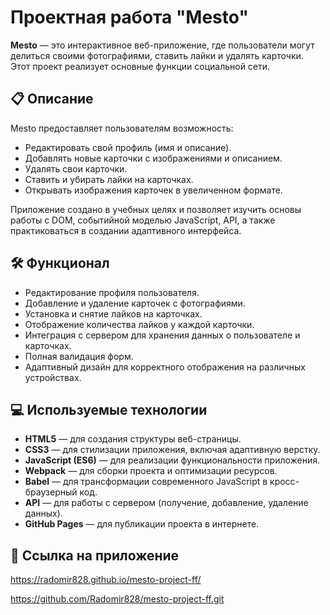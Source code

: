# Проектная работа "Mesto"

**Mesto** — это интерактивное веб-приложение, где пользователи могут делиться своими фотографиями, ставить лайки и удалять карточки. Этот проект реализует основные функции социальной сети.

## 📋 Описание

Mesto предоставляет пользователям возможность:

- Редактировать свой профиль (имя и описание).
- Добавлять новые карточки с изображениями и описанием.
- Удалять свои карточки.
- Ставить и убирать лайки на карточках.
- Открывать изображения карточек в увеличенном формате.

Приложение создано в учебных целях и позволяет изучить основы работы с DOM, событийной моделью JavaScript, API, а также практиковаться в создании адаптивного интерфейса.

## 🛠 Функционал

- Редактирование профиля пользователя.
- Добавление и удаление карточек с фотографиями.
- Установка и снятие лайков на карточках.
- Отображение количества лайков у каждой карточки.
- Интеграция с сервером для хранения данных о пользователе и карточках.
- Полная валидация форм.
- Адаптивный дизайн для корректного отображения на различных устройствах.

## 💻 Используемые технологии

- **HTML5** — для создания структуры веб-страницы.
- **CSS3** — для стилизации приложения, включая адаптивную верстку.
- **JavaScript (ES6)** — для реализации функциональности приложения.
- **Webpack** — для сборки проекта и оптимизации ресурсов.
- **Babel** — для трансформации современного JavaScript в кросс-браузерный код.
- **API** — для работы с сервером (получение, добавление, удаление данных).
- **GitHub Pages** — для публикации проекта в интернете.

## 🚀 Ссылка на приложение

https://radomir828.github.io/mesto-project-ff/

https://github.com/Radomir828/mesto-project-ff.git
